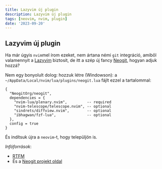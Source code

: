 ```yaml
---
title: Lazyvim új plugin
description: Lazyvim új plugin
tags: [neovim, nvim, plugin]
date: '2023-09-20'
---
```


## Lazyvim új plugin

Ha már úgyis `nvim`mel írom ezeket, nem ártana némi `git` integráció, amiből valamennyit a [Lazyvim](https://www.lazyvim.org/) biztosít, de itt a szép új fancy [Neogit](https://github.com/NeogitOrg/neogit), hogyan adjuk hozzá?

Nem egy bonyolult dolog: hozzuk létre (Windowson): a `~/AppData/Local/nvim/lua/plugins/neogit.lua` fájlt ezzel a tartalommal:

    {
      "NeogitOrg/neogit",
      dependencies = {
        "nvim-lua/plenary.nvim",         -- required
        "nvim-telescope/telescope.nvim", -- optional
        "sindrets/diffview.nvim",        -- optional
        "ibhagwan/fzf-lua",              -- optional
      },
      config = true
    }

És indítsuk újra a `neovim`-t, hogy települjön is.

*Infóforrások*: 

* [RTFM](https://www.lazyvim.org/configuration/plugins)
* És a [Neogit projekt oldal](https://github.com/NeogitOrg/neogit) 

